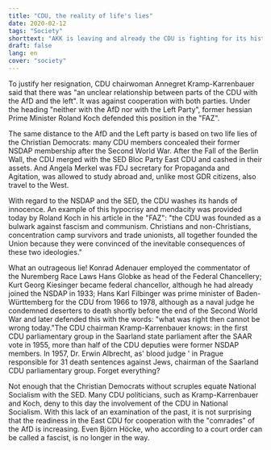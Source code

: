 ```yaml
---
title: "CDU, the reality of life's lies"
date: 2020-02-12
tags: "Society"
shorttext: "AKK is leaving and already the CDU is fighting for its history. Roland Koch is lost in history, modern in the 21st century."
draft: false
lang: en
cover: "society"
---
```


To justify her resignation, CDU chairwoman Annegret Kramp-Karrenbauer said that there was "an unclear relationship between parts of the CDU with the AfD and the left". It was against cooperation with both parties. Under the heading "neither with the AfD nor with the Left Party", former hessian Prime Minister Roland Koch defended this position in the "FAZ".

The same distance to the AfD and the Left party is based on two life lies of the Christian Democrats: many CDU members concealed their former NSDAP membership after the Second World War. After the Fall of the Berlin Wall, the CDU merged with the SED Bloc Party East CDU and cashed in their assets. And Angela Merkel was FDJ secretary for Propaganda and Agitation, was allowed to study abroad and, unlike most GDR citizens, also travel to the West.

With regard to the NSDAP and the SED, the CDU washes its hands of innocence. An example of this hypocrisy and mendacity was provided today by Roland Koch in his article in the "FAZ": "the CDU was founded as a bulwark against fascism and communism. Christians and non-Christians, concentration camp survivors and trade unionists, all together founded the Union because they were convinced of the inevitable consequences of these two ideologies."

What an outrageous lie! Konrad Adenauer employed the commentator of the Nuremberg Race Laws Hans Globke as head of the Federal Chancellery; Kurt Georg Kiesinger became federal chancellor, although he had already joined the NSDAP in 1933; Hans Karl Filbinger was prime minister of Baden-Württemberg for the CDU from 1966 to 1978, although as a naval judge he condemned deserters to death shortly before the end of the Second World War and later defended this with the words: "what was right then cannot be wrong today."The CDU chairman Kramp-Karrenbauer knows: in the first CDU parliamentary group in the Saarland state parliament after the SAAR vote in 1955, more than half of the CDU deputies were former NSDAP members. In 1957, Dr. Erwin Albrecht, as' blood judge ' in Prague responsible for 31 death sentences against Jews, chairman of the Saarland CDU parliamentary group. Forget everything?

Not enough that the Christian Democrats without scruples equate National Socialism with the SED. Many CDU politicians, such as Kramp-Karrenbauer and Koch, deny to this day the involvement of the CDU in National Socialism. With this lack of an examination of the past, it is not surprising that the readiness in the East CDU for cooperation with the "comrades" of the AfD is increasing. Even Björn Höcke, who according to a court order can be called a fascist, is no longer in the way.
